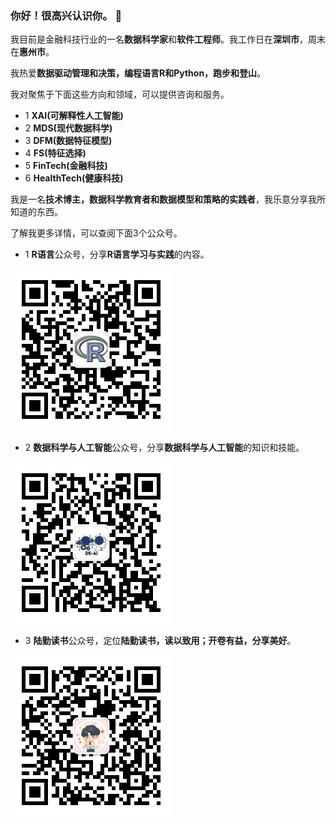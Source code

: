 ### 你好！很高兴认识你。 👋

我目前是金融科技行业的一名**数据科学家**和**软件工程师**。我工作日在**深圳市**，周末在**惠州市**。

我热爱**数据驱动管理和决策，编程语言R和Python，跑步和登山**。

我对聚焦于下面这些方向和领域，可以提供咨询和服务。

- 1 **XAI(可解释性人工智能)**
- 2 **MDS(现代数据科学)**
- 3 **DFM(数据特征模型)**
- 4 **FS(特征选择)**
- 5 **FinTech(金融科技)**
- 6 **HealthTech(健康科技)**


我是一名**技术博主，数据科学教育者和数据模型和策略的实践者**，我乐意分享我所知道的东西。

了解我更多详情，可以查阅下面3个公众号。

- 1 **R语言**公众号，分享**R语言学习与实践**的内容。

![R](./imgs/R语言.jpg)

- 2 **数据科学与人工智能**公众号，分享**数据科学与人工智能**的知识和技能。

![DS](./imgs/数据科学与人工智能.jpg)

- 3 **陆勤读书**公众号，定位**陆勤读书，读以致用；开卷有益，分享美好**。

![Reading](./imgs/陆勤读书.jpg)

